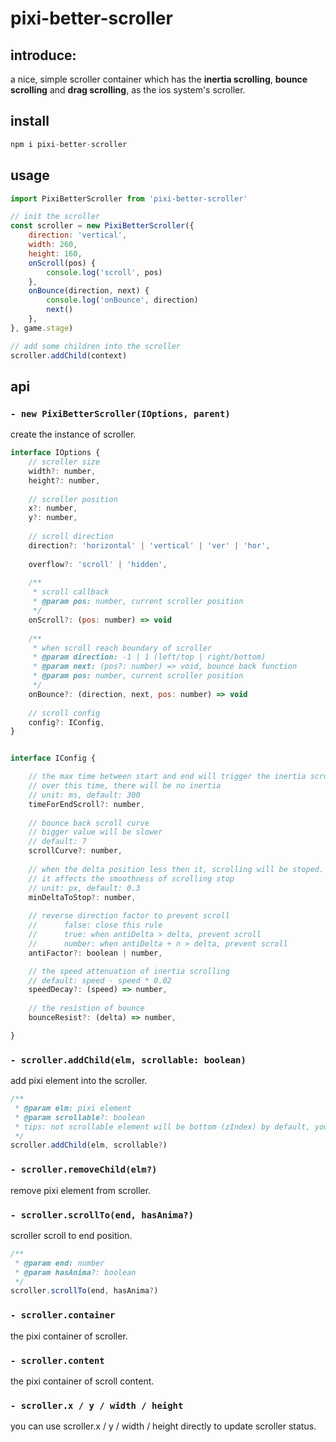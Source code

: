 # pixi-better-scroller

## introduce:

a nice, simple scroller container which has the **inertia scrolling**, **bounce scrolling** and **drag scrolling**, as the ios system's scroller.

## install

```js
npm i pixi-better-scroller
```

## usage
    
```js
import PixiBetterScroller from 'pixi-better-scroller'

// init the scroller
const scroller = new PixiBetterScroller({
    direction: 'vertical',
    width: 260,
    height: 160,
    onScroll(pos) {
        console.log('scroll', pos)
    },
    onBounce(direction, next) {
        console.log('onBounce', direction)
        next()
    },
}, game.stage)

// add some children into the scroller
scroller.addChild(context)
```

## api

### `- new PixiBetterScroller(IOptions, parent)`

create the instance of scroller.

```js
interface IOptions {
    // scroller size
    width?: number,
    height?: number,
    
    // scroller position
    x?: number,
    y?: number,
    
    // scroll direction
    direction?: 'horizontal' | 'vertical' | 'ver' | 'hor',
    
    overflow?: 'scroll' | 'hidden',
    
    /**
     * scroll callback
     * @param pos: number, current scroller position
     */
    onScroll?: (pos: number) => void
    
    /**
     * when scroll reach boundary of scroller
     * @param direction: -1 | 1 (left/top | right/bottom)
     * @param next: (pos?: number) => void, bounce back function
     * @param pos: number, current scroller position
     */
    onBounce?: (direction, next, pos: number) => void
    
    // scroll config
    config?: IConfig,
}


interface IConfig {

    // the max time between start and end will trigger the inertia scrolling
    // over this time, there will be no inertia
    // unit: ms, default: 300
    timeForEndScroll?: number,
    
    // bounce back scroll curve
    // bigger value will be slower
    // default: 7
    scrollCurve?: number,
    
    // when the delta position less then it, scrolling will be stoped.
    // it affects the smoothness of scrolling stop
    // unit: px, default: 0.3
    minDeltaToStop?: number,  
    
    // reverse direction factor to prevent scroll
    //      false: close this rule
    //      true: when antiDelta > delta, prevent scroll
    //      number: when antiDelta + n > delta, prevent scroll
    antiFactor?: boolean | number,

    // the speed attenuation of inertia scrolling
    // default: speed - speed * 0.02
    speedDecay?: (speed) => number,
    
    // the resistion of bounce
    bounceResist?: (delta) => number,

}
```

### `- scroller.addChild(elm, scrollable: boolean)`

add pixi element into the scroller.

```js
/**
 * @param elm: pixi element
 * @param scrollable?: boolean
 * tips: not scrollable element will be bottom (zIndex) by default, you can set zIndex to up.
 */
scroller.addChild(elm, scrollable?)
```

### `- scroller.removeChild(elm?)`

remove pixi element from scroller.

### `- scroller.scrollTo(end, hasAnima?)`

scroller scroll to end position.

```js
/**
 * @param end: number
 * @param hasAnima?: boolean
 */
scroller.scrollTo(end, hasAnima?)
```

### `- scroller.container`

the pixi container of scroller.

### `- scroller.content`

the pixi container of scroll content.

### `- scroller.x / y / width / height`

you can use scroller.x / y / width / height directly to update scroller status.



